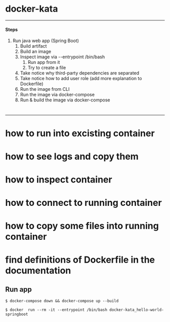 # docker-kata
--------------------------------------
#### Steps
1. Run java web app (Spring Boot)
   1. Build artifact
   1. Build an image
   1. Inspect image via --entrypoint /bin/bash
      1. Run app from it
      1. Try to create a file
   1. Take notice why third-party dependencies are separated
   1. Take notice how to add user role (add more explanation to Dockerfile)
   1. Run the image from CLI
   1. Run the image via docker-compose
   1. Run & build the image via docker-compose
# 

----------------------------------------
# how to run into excisting container
# how to see logs and copy them
# how to inspect container
# how to connect to running container
# how to copy some files into running container
# find definitions of Dockerfile in the documentation 

## Run app
````
$ docker-compose down && docker-compose up --build
````

````
$ docker  run --rm -it --entrypoint /bin/bash docker-kata_hello-world-springboot
````